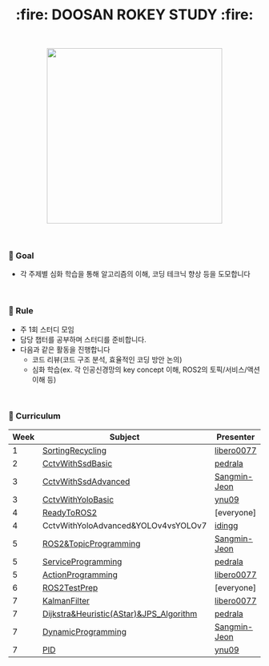 <h1 align="center"> :fire: DOOSAN ROKEY STUDY :fire: </h1> 
</br>

<p align="center"> <img src="https://github.com/user-attachments/assets/bc50b7a6-fc46-4d2e-8813-bed0d22bd88d" width="350"> </p>

</br>

### :seedling: Goal

- 각 주제별 심화 학습을 통해 알고리즘의 이해, 코딩 테크닉 향상 등을 도모합니다


</br>

### :herb: Rule

- 주 1회 스터디 모임
- 담당 챕터를 공부하며 스터디를 준비합니다.
- 다음과 같은 활동을 진행합니다
  - 코드 리뷰(코드 구조 분석, 효율적인 코딩 방안 논의)
  - 심화 학습(ex. 각 인공신경망의 key concept 이해, ROS2의 토픽/서비스/액션 이해 등)


</br>

### :deciduous_tree: Curriculum

| Week | Subject                                                           | Presenter                                                    |
| ---- | ----------------------------------------------------------------- | ------------------------------------------------------------ |
| 1    | [SortingRecycling](ComputerVision/week1_SortingRecycling.md)      | [libero0077](https://github.com/libero0077)                  |
| 2    | [CctvWithSsdBasic](ComputerVision/week2_CctvWithSsdBasic.md)      | [pedrala](https://github.com/pedrala)                        |
| 3    | [CctvWithSsdAdvanced](ComputerVision/week3_CctvWithSsdAdvanced.md)| [Sangmin-Jeon](https://github.com/Sangmin-Jeon)              |
| 3    | [CctvWithYoloBasic](ComputerVision/week3_CctvWithYoloBasic.md)    | [ynu09](https://github.com/ynu09)                            |
| 4    | [ReadyToROS2](ROS2/week4.md)                                      | [everyone]                                                   |
| 4    | CctvWithYoloAdvanced&YOLOv4vsYOLOv7                               | [idingg](https://github.com/idingg)                          |
| 5    | [ROS2&TopicProgramming](ROS2/week5_ROS2&TopicProgramming.md)      | [Sangmin-Jeon](https://github.com/Sangmin-Jeon)              |
| 5    | [ServiceProgramming](ROS2/week5_ServiceProgramming.md)            | [pedrala](https://github.com/pedrala)                        |
| 5    | [ActionProgramming](ROS2/week5_ActionProgramming.md)              | [libero0077](https://github.com/libero0077)                  |
| 6    | [ROS2TestPrep](ROS2/week6)                                        | [everyone]                                                   |
| 7    | [KalmanFilter](RobotAI/week7_.KalmanFilter.md)                    | [libero0077](https://github.com/libero0077)                  |
| 7    | [Dijkstra&Heuristic(AStar)&JPS_Algorithm](RobotAI/week7_AStar.md) | [pedrala](https://github.com/pedrala)                        |
| 7    | [DynamicProgramming](RobotAI/week7_DynamicProgramming.md)         | [Sangmin-Jeon](https://github.com/Sangmin-Jeon)              |
| 7    | [PID](RobotAI/PidControl.md)                                      | [ynu09](https://github.com/ynu09)                            |
